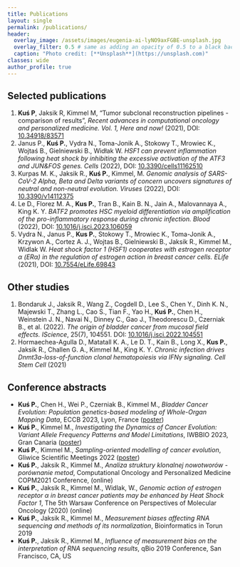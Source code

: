```yaml
---
title: Publications
layout: single
permalink: /publications/
header:
  overlay_image: /assets/images/eugenia-ai-lyNO9axFGBE-unsplash.jpg
  overlay_filter: 0.5 # same as adding an opacity of 0.5 to a black background
  caption: "Photo credit: [**Unsplash**](https://unsplash.com)"
classes: wide
author_profile: true
---
```


## Selected publications

1. **Kuś P**, Jaksik R, Kimmel M, “Tumor subclonal reconstruction pipelines - comparison of results”, *Recent advances in computational oncology and personalized medicine. Vol. 1, Here and now!* (2021), DOI: [10.34918/83571](https://www.dx.doi.org/10.34918/83571)
1. Janus P., **Kuś P.**, Vydra N., Toma-Jonik A., Stokowy T., Mrowiec K., Wojtaś B., Gielniewski B., Widłak W. *HSF1 can prevent inflammation following heat shock by inhibiting the excessive activation of the ATF3 and JUN&FOS genes. Cells* (2022), DOI: [10.3390/cells11162510](https://doi.org/10.3390%2Fcells11162510)
1. Kurpas M. K., Jaksik R., **Kuś P.**, Kimmel, M. *Genomic analysis of SARS-CoV-2 Alpha, Beta and Delta variants of concern uncovers signatures of neutral and non-neutral evolution. Viruses* (2022), DOI: [10.3390/v14112375](https://doi.org/10.3390/v14112375)
1. Le D., Florez M. A., **Kus P.**, Tran B., Kain B. N., Jain A., Malovannaya A., King K. Y. *BATF2 promotes HSC myeloid differentiation via amplification of the pro-inflammatory response during chronic infection. Blood* (2022), DOI: [10.1016/j.isci.2023.106059 ](https://doi.org/10.1016/j.isci.2023.106059)
1. Vydra N., Janus P., **Kus P.**, Stokowy T., Mrowiec K., Toma-Jonik A., Krzywon A., Cortez A. J., Wojtas B., Gielniewski B., Jaksik R., Kimmel M., Widlak W. *Heat shock factor 1 (HSF1) cooperates with estrogen receptor α (ERα) in the regulation of estrogen action in breast cancer cells. ELife* (2021), DOI: [10.7554/eLife.69843](https://doi.org/10.7554/eLife.69843)

## Other studies

1. Bondaruk J., Jaksik R., Wang Z., Cogdell D., Lee S., Chen Y., Dinh K. N., Majewski T., Zhang L., Cao S., Tian F., Yao H., **Kuś P.**, Chen H., Weinstein J. N., Navai N., Dinney C., Gao J., Theodorescu D., Czerniak B., et al. (2022). *The origin of bladder cancer from mucosal field effects. IScience*, 25(7), 104551. DOI: [10.1016/j.isci.2022.104551](https://doi.org/10.1016/j.isci.2022.104551)
1. Hormaechea-Agulla D., Matatall K. A., Le D. T., Kain B., Long X., **Kus P.**, Jaksik R., Challen G. A., Kimmel M., King K. Y. *Chronic infection drives Dnmt3a-loss-of-function clonal hematopoiesis via IFNγ signaling. Cell Stem Cell* (2021)

## Conference abstracts

- **Kuś P.**, Chen H., Wei P., Czerniak B., Kimmel M., *Bladder Cancer Evolution: Population genetics-based modeling of Whole-Organ Mapping Data*, ECCB 2023, Lyon, France ([poster](https://www.researchgate.net/publication/375005483_Bladder_Cancer_Evolution_Population_genetics-based_modeling_of_Whole-Organ_Mapping_data))
- **Kuś P.**, Kimmel M., *Investigating the Dynamics of Cancer Evolution: Variant Allele Frequency Patterns and Model Limitations*, IWBBIO 2023, Gran Canaria ([poster](https://www.researchgate.net/publication/375005384_Dynamics_of_Cancer_Evolution_assessment_of_models_based_on_Variant_Allele_Frequency_spectra))
- **Kuś P.**, Kimmel M., *Sampling-oriented modelling of cancer evolution*, Gliwice Scientific Meetings 2022 ([poster](https://www.researchgate.net/publication/365615555_Sampling-oriented_modelling_of_cancer_evolution))
- **Kuś P.**, Jaksik R., Kimmel M., *Analiza struktury klonalnej nowotworów - porównanie metod*, Computational Oncology and Personalized Medicine COPM2021 Conference, (online)
- **Kuś P.**, Jaksik R., Kimmel M., Widlak, W., *Genomic action of estrogen receptor α in breast cancer patients may be enhanced by Heat Shock Factor 1*, The 5th Warsaw Conference on Perspectives of Molecular Oncology (2020) (online)
- **Kuś P.**, Jaksik R., Kimmel M., *Measurement biases affecting RNA sequencing and methods of its normalization*, Bioinformatics in Torun 2019
- **Kuś P.**, Jaksik R., Kimmel M., *Influence of measurement bias on the interpretation of RNA sequencing results*, qBio 2019 Conference, San Francisco, CA, US